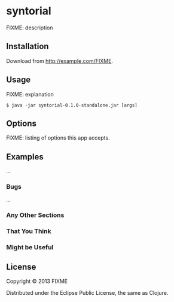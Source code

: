 # syntorial

FIXME: description

## Installation

Download from http://example.com/FIXME.

## Usage

FIXME: explanation

    $ java -jar syntorial-0.1.0-standalone.jar [args]

## Options

FIXME: listing of options this app accepts.

## Examples

...

### Bugs

...

### Any Other Sections
### That You Think
### Might be Useful

## License

Copyright © 2013 FIXME

Distributed under the Eclipse Public License, the same as Clojure.

